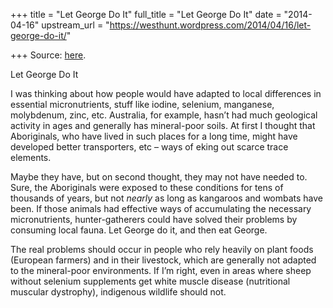 +++
title = "Let George Do It"
full_title = "Let George Do It"
date = "2014-04-16"
upstream_url = "https://westhunt.wordpress.com/2014/04/16/let-george-do-it/"

+++
Source: [here](https://westhunt.wordpress.com/2014/04/16/let-george-do-it/).

Let George Do It

I was thinking about how people would have adapted to local differences
in essential micronutrients, stuff like iodine, selenium, manganese,
molybdenum, zinc, etc. Australia, for example, hasn’t had much
geological activity in ages and generally has mineral-poor soils. At
first I thought that Aboriginals, who have lived in such places for a
long time, might have developed better transporters, etc – ways of
eking out scarce trace elements.

Maybe they have, but on second thought, they may not have needed to.
Sure, the Aboriginals were exposed to these conditions for tens of
thousands of years, but not *nearly* as long as kangaroos and wombats
have been. If those animals had effective ways of accumulating the
necessary micronutrients, hunter-gatherers could have solved their
problems by consuming local fauna. Let George do it, and then eat
George.

The real problems should occur in people who rely heavily on plant foods
(European farmers) and in their livestock, which are generally not
adapted to the mineral-poor environments. If I’m right, even in areas
where sheep without selenium supplements get white muscle disease
(nutritional muscular dystrophy), indigenous wildlife should not.



